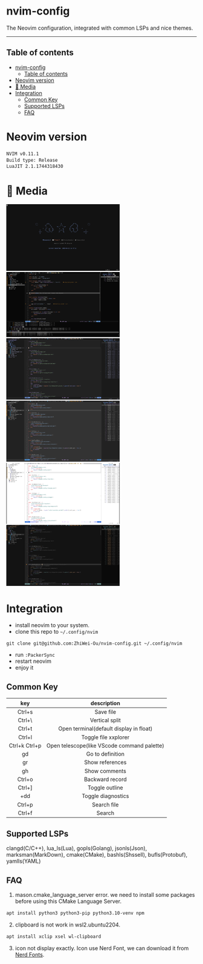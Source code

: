 # nvim-config
The Neovim configuration, integrated with common LSPs and nice themes.

---

## Table of contents
- [nvim-config](#nvim-config)
  - [Table of contents](#table-of-contents)
- [Neovim version](#neovim-version)
- [💈 Media](#-media)
- [Integration](#integration)
  - [Common Key](#common-key)
  - [Supported LSPs](#supported-lsps)
  - [FAQ](#faq)

# Neovim version
```bash
NVIM v0.11.1
Build type: Release
LuaJIT 2.1.1744318430
```


# 💈 Media

<p align="left">
  <img src="assets/dashboard.png" width="300"/>
  <img src="assets/workbench.png" width="300"/>
  <img src="assets/theme/catppuccin.png" width="300"/>
  <img src="assets/theme/github_dark.png" width="300"/>
  <img src="assets/theme/github_light.png" width="300"/>
  <img src="assets/theme/kanagawa-dragon.png" width="300"/>
</p>

# Integration
- install neovim to your system.
- clone this repo to `~/.config/nvim`
```Shell
git clone git@github.com:ZhiWei-Ou/nvim-config.git ~/.config/nvim
```
- run `:PackerSync`
- restart neovim
- enjoy it


## Common Key
|      key      |                 description                 |
| :-----------: | :-----------------------------------------: |
|    Ctrl+s     |                  Save file                  |
|    Ctrl+\     |               Vertical split                |
|    Ctrl+t     |   Open terminal(default display in float)   |
|    Ctrl+l     |            Toggle file xxplorer             |
| Ctrl+k Ctrl+p | Open telescope(like VScode command palette) |
|      gd       |              Go to definition               |
|      gr       |               Show references               |
|      gh       |                Show comments                |
|    Ctrl+o     |               Backward record               |
|    Ctrl+]     |               Toggle outline                |
|  <leader>+dd  |             Toggle diagnostics              |
|    Ctrl+p     |                 Search file                 |
|    Ctrl+f     |                   Search                    |


## Supported LSPs
clangd(C/C++), lua_ls(Lua), gopls(Golang), jsonls(Json), marksman(MarkDown),
cmake(CMake), bashls(Shssell), bufls(Protobuf), yamlls(YAML)

## FAQ
1. mason.cmake_language_server error.
  we need to install some packages before using this CMake Language Server. 
```bash
apt install python3 python3-pip python3.10-venv npm
```

2. clipboard is not work in wsl2.ubuntu2204.
```bash
apt install xclip xsel wl-clipboard
```

3. icon not display exactly.
Icon use Nerd Font, we can download it from [Nerd Fonts](https://www.nerdfonts.com/).
